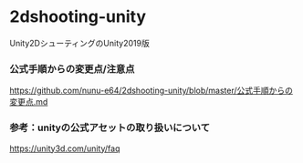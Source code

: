 # 2dshooting-unity
Unity2DシューティングのUnity2019版

### 公式手順からの変更点/注意点
https://github.com/nunu-e64/2dshooting-unity/blob/master/公式手順からの変更点.md

### 参考：unityの公式アセットの取り扱いについて
https://unity3d.com/unity/faq
